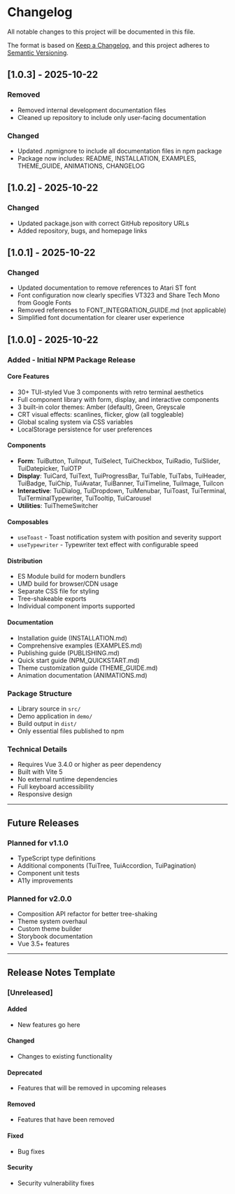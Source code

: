 # Changelog

All notable changes to this project will be documented in this file.

The format is based on [Keep a Changelog](https://keepachangelog.com/en/1.0.0/),
and this project adheres to [Semantic Versioning](https://semver.org/spec/v2.0.0.html).

## [1.0.3] - 2025-10-22

### Removed
- Removed internal development documentation files
- Cleaned up repository to include only user-facing documentation

### Changed
- Updated .npmignore to include all documentation files in npm package
- Package now includes: README, INSTALLATION, EXAMPLES, THEME_GUIDE, ANIMATIONS, CHANGELOG

## [1.0.2] - 2025-10-22

### Changed
- Updated package.json with correct GitHub repository URLs
- Added repository, bugs, and homepage links

## [1.0.1] - 2025-10-22

### Changed
- Updated documentation to remove references to Atari ST font
- Font configuration now clearly specifies VT323 and Share Tech Mono from Google Fonts
- Removed references to FONT_INTEGRATION_GUIDE.md (not applicable)
- Simplified font documentation for clearer user experience

## [1.0.0] - 2025-10-22

### Added - Initial NPM Package Release

#### Core Features
- 30+ TUI-styled Vue 3 components with retro terminal aesthetics
- Full component library with form, display, and interactive components
- 3 built-in color themes: Amber (default), Green, Greyscale
- CRT visual effects: scanlines, flicker, glow (all toggleable)
- Global scaling system via CSS variables
- LocalStorage persistence for user preferences

#### Components
- **Form**: TuiButton, TuiInput, TuiSelect, TuiCheckbox, TuiRadio, TuiSlider, TuiDatepicker, TuiOTP
- **Display**: TuiCard, TuiText, TuiProgressBar, TuiTable, TuiTabs, TuiHeader, TuiBadge, TuiChip, TuiAvatar, TuiBanner, TuiTimeline, TuiImage, TuiIcon
- **Interactive**: TuiDialog, TuiDropdown, TuiMenubar, TuiToast, TuiTerminal, TuiTerminalTypewriter, TuiTooltip, TuiCarousel
- **Utilities**: TuiThemeSwitcher

#### Composables
- `useToast` - Toast notification system with position and severity support
- `useTypewriter` - Typewriter text effect with configurable speed

#### Distribution
- ES Module build for modern bundlers
- UMD build for browser/CDN usage
- Separate CSS file for styling
- Tree-shakeable exports
- Individual component imports supported

#### Documentation
- Installation guide (INSTALLATION.md)
- Comprehensive examples (EXAMPLES.md)
- Publishing guide (PUBLISHING.md)
- Quick start guide (NPM_QUICKSTART.md)
- Theme customization guide (THEME_GUIDE.md)
- Animation documentation (ANIMATIONS.md)

### Package Structure
- Library source in `src/`
- Demo application in `demo/`
- Build output in `dist/`
- Only essential files published to npm

### Technical Details
- Requires Vue 3.4.0 or higher as peer dependency
- Built with Vite 5
- No external runtime dependencies
- Full keyboard accessibility
- Responsive design

---

## Future Releases

### Planned for v1.1.0
- TypeScript type definitions
- Additional components (TuiTree, TuiAccordion, TuiPagination)
- Component unit tests
- A11y improvements

### Planned for v2.0.0
- Composition API refactor for better tree-shaking
- Theme system overhaul
- Custom theme builder
- Storybook documentation
- Vue 3.5+ features

---

## Release Notes Template

### [Unreleased]

#### Added
- New features go here

#### Changed
- Changes to existing functionality

#### Deprecated
- Features that will be removed in upcoming releases

#### Removed
- Features that have been removed

#### Fixed
- Bug fixes

#### Security
- Security vulnerability fixes
